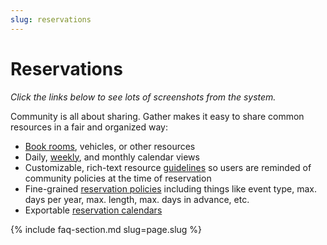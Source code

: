 ```yaml
---
slug: reservations
---
```


# Reservations

_Click the links below to see lots of screenshots from the system._

Community is all about sharing. Gather makes it easy to share common resources in a fair and organized way:

* [Book rooms](assets/screenshots/reservations-index.png), vehicles, or other resources
* Daily, [weekly](assets/screenshots/reservation-calendar.png), and monthly calendar views
* Customizable, rich-text resource [guidelines](assets/screenshots/create-reservation.png) so users are reminded of community policies at the time of reservation
* Fine-grained [reservation policies](assets/screenshots/create-reservation-with-error.png) including things like event type, max. days per year, max. length, max. days in advance, etc.
* Exportable [reservation calendars](assets/screenshots/calendar-export.png)

{% include faq-section.md slug=page.slug %}
